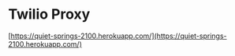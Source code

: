 # Twilio Proxy

[https://quiet-springs-2100.herokuapp.com/](https://quiet-springs-2100.herokuapp.com/)